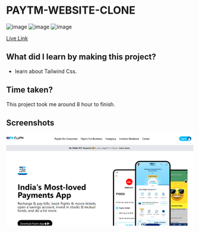 # PAYTM-WEBSITE-CLONE

![image](https://img.shields.io/badge/Hitesh%20Choudhry-LOC-brightgreen)
![image](https://img.shields.io/badge/HTML-Tailwind_CSS-orange)
![image](https://img.shields.io/badge/Project-PAYTM_Clone-blue)

[Live Link](https://tiny-valkyrie-82c774.netlify.app/)

##  What did I learn by making this project?

-   learn about Tailwind Css.

##  Time taken?

This project took me around 8 hour to finish.

## Screenshots

![image](Screenshot1.png)



